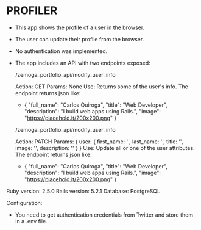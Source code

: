 # PROFILER


- This app shows the profile of a user in the browser.


- The user can update their profile from the browser.


- No authentication was implemented.


- The app includes an API with two endpoints exposed:

    /zemoga_portfolio_api/modify_user_info

    Action: GET
    Params: None
    Use: Returns some of the user's info. The endpoint returns json like:

    * { "full_name": "Carlos Quiroga",
        "title": "Web Developer",
        "description": "I build web apps using Rails.", 
        "image": "https://placehold.it/200x200.png" }


    /zemoga_portfolio_api/modify_user_info

    Action: PATCH
    Params: { user: { first_name: '', last_name: '', title: '', image: '', description: '' } }
    Use: Update all or one of the user attributes. The endpoint returns json like:

    * { "full_name": "Carlos Quiroga",
        "title": "Web Developer",
        "description": "I build web apps using Rails.", 
        "image": "https://placehold.it/200x200.png" }


Ruby version: 2.5.0
Rails version: 5.2.1
Database: PostgreSQL

Configuration: 
- You need to get authentication credentials from Twitter and store them in a .env file.

